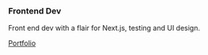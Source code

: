 ### Frontend Dev

Front end dev with a flair for Next.js, testing and UI design.

[Portfolio](https://lucasgriffindev.github.io/react-tailwind-portfolio/)



<!--
**LucasGriffinDev/LucasGriffinDev** is a ✨ _special_ ✨ repository because its `README.md` (this file) appears on your GitHub profile.

Here are some ideas to get you started:

- 🔭 I’m currently working on ...
- 🌱 I’m currently learning ...
- 👯 I’m looking to collaborate on ...
- 🤔 I’m looking for help with ...
- 💬 Ask me about ...
- 📫 How to reach me: ...
- 😄 Pronouns: ...
- ⚡ Fun fact: ...
-->
